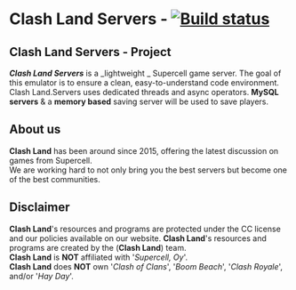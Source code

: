 # Clash Land Servers - [![Build status](https://ci.appveyor.com/api/projects/status/ru1r2ae4pva9ifqq/branch/master?svg=true)](https://ci.appveyor.com/project/jakovmarkovanovic/clash-of-land/branch/master)

## Clash Land Servers - Project
***Clash Land Servers*** is a _lightweight _ Supercell game server. 
The goal of this emulator is to ensure a clean, easy-to-understand code environment.
Clash Land.Servers uses dedicated threads and async operators. 
**MySQL servers** & a **memory based** saving server will be used to save players.

## About us
**Clash Land** has been around since 2015, offering the latest discussion on games from Supercell.  
We are working hard to not only bring you the best servers but become one of the best communities.

## Disclaimer
**Clash Land**'s resources and programs are protected under the CC license and our policies available on our website.
**Clash Land**'s resources and programs are created by the (**Clash Land**) team.  
**Clash Land** is **NOT** affiliated with '_Supercell, Oy_'.  
**Clash Land** does **NOT** own '_Clash of Clans_', '_Boom Beach_', '_Clash Royale_', and/or '_Hay Day_'.
